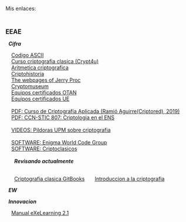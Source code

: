 <!DOCTYPE html>
<html>
<head>
</head>
<body>
  <p>Mis enlaces:</p>
  <br>
  <p><b><big>EEAE</big></b></p>
  <p>&nbsp;&nbsp;<b><i>Cifra</i></b></p>
  <p>
    &nbsp;&nbsp;&nbsp;&nbsp;<a href="https://elcodigoascii.com.ar/">Codigo ASCII</a>
    <br>
    &nbsp;&nbsp;&nbsp;&nbsp;<a href="http://www.criptored.upm.es/crypt4you/temas/criptografiaclasica/leccion1.html">Curso criptografia clasica (Crypt4u)</a>
    <br>
    &nbsp;&nbsp;&nbsp;&nbsp;<a href="http://www.dma.fi.upm.es/recursos/aplicaciones/matematica_discreta/web/aritmetica_modular/criptografia.html">Aritmetica criptografica</a>
    <br>
    &nbsp;&nbsp;&nbsp;&nbsp;<a href="http://www.criptohistoria.es/index.html">Criptohistoria</a>
    <br>
    &nbsp;&nbsp;&nbsp;&nbsp;<a href="http://www.jproc.ca/">The webpages of Jerry Proc</a>
    <br>
    &nbsp;&nbsp;&nbsp;&nbsp;<a href="https://www.cryptomuseum.com/">Cryptomuseum</a>
    <br>
    &nbsp;&nbsp;&nbsp;&nbsp;<a href="https://www.ia.nato.int/NIAPC/">Equipos certificados OTAN</a>
    <br>
    &nbsp;&nbsp;&nbsp;&nbsp;<a href="https://www.consilium.europa.eu/en/general-secretariat/corporate-policies/classified-information/information-assurance/">Equipos certificados UE</a>
    <br>
    <br>
    &nbsp;&nbsp;&nbsp;&nbsp;<a href="http://www.criptored.upm.es/descarga/CursoCriptografiaAplicada2018.pdf">PDF: Curso de Criptografía Aplicada (Ramió Aguirre(Criptored), 2019)</a>
    <br>
    &nbsp;&nbsp;&nbsp;&nbsp;<a href="https://www.ccn-cert.cni.es/series-ccn-stic/800-guia-esquema-nacional-de-seguridad/513-ccn-stic-807-criptologia-de-empleo-en-el-ens/file.html">PDF: CCN-STIC 807: Criptologia en el ENS</a>
    <br>
    <br>
    &nbsp;&nbsp;&nbsp;&nbsp;<a href="https://youtube.com/playlist?list=PLS3bi-JtNO3hanlIFTgfwClXATTSFeNh_">VIDEOS: Pildoras UPM sobre criptografia</a>
    <br>
    <br>
    &nbsp;&nbsp;&nbsp;&nbsp;<a href="https://www.enigmaworldcodegroup.com/">SOFTWARE: Enigma World Code Group</a>
    <br>
    &nbsp;&nbsp;&nbsp;&nbsp;<a href="http://www.criptored.upm.es/software/sw_m001c.htm">SOFTWARE: Criptoclasicos</a>
    <br>
    <br>
    &nbsp;&nbsp;&nbsp;&nbsp;&nbsp;&nbsp;<b><i>Revisando actualmente</i></b></p>
    <br>
    &nbsp;&nbsp;&nbsp;&nbsp;&nbsp;&nbsp;<a href="https://joseluistabaracarbajo.gitbooks.io/criptografia-clasica/content/index.html">Criptografia clasica GitBooks</a>
    &nbsp;&nbsp;&nbsp;&nbsp;&nbsp;&nbsp;<a href="http://www.revista.unam.mx/vol.7/num7/art55/jul_art55.pdf">Introduccion a la criptografia</a>
    <br>
  </p>
  <p>&nbsp;&nbsp;<b><i>EW</i></b></p>
  <p>
  </p>
  <p>&nbsp;&nbsp;<b><i>Innovacion</i></b></p>
  <p>
    &nbsp;&nbsp;&nbsp;&nbsp;<a href="http://exelearning.net/html_manual/exe20/">Manual eXeLearning 2.1</a>
    <br>
  </p>
</body>
